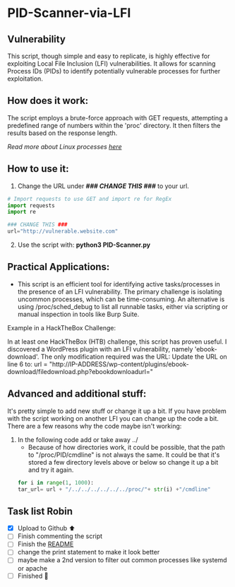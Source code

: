 # PID-Scanner-via-LFI
## Vulnerability
This script, though simple and easy to replicate, is highly effective for exploiting Local File Inclusion (LFI) vulnerabilities. It allows for scanning Process IDs (PIDs) to identify potentially vulnerable processes for further exploitation.

## How does it work:
The script employs a brute-force approach with GET requests, attempting a predefined range of numbers within the 'proc' directory. It then filters the results based on the response length.

*Read more about Linux processes [here](https://man7.org/linux/man-pages/man5/proc.5.html)*
 
 
## How to use it:
1. Change the URL under **_### CHANGE THIS ###_** to your url. 
```python
# Import requests to use GET and import re for RegEx
import requests
import re

### CHANGE THIS ###
url="http://vulnerable.website.com"
```
2. Use the script with: **python3 PID-Scanner.py** 

## Practical Applications:
- This script is an efficient tool for identifying active tasks/processes in the presence of an LFI vulnerability. The primary challenge is isolating uncommon processes, which can be time-consuming. An alternative is using /proc/sched_debug to list all runnable tasks, either via scripting or manual inspection in tools like Burp Suite.

Example in a HackTheBox Challenge:

In at least one HackTheBox (HTB) challenge, this script has proven useful. I discovered a WordPress plugin with an LFI vulnerability, namely 'ebook-download'. The only modification required was the URL:
Update the URL on line 6 to:
url = "http://IP-ADDRESS/wp-content/plugins/ebook-download/filedownload.php?ebookdownloadurl="



## Advanced and additional stuff:
It's pretty simple to add new stuff or change it up a bit. If you have problem with the script working on another LFI you can change up the code a bit. There are a few reasons why the code maybe isn't working:
1. In the following code add or take away ../
   - Because of how directories work, it could be possible, that the path to "/proc/PID/cmdline" is not always the same. It could be that it's stored a few directory levels above or below so change it up a bit and try it again. 
    ```python
    for i in range(1, 1000):
    tar_url= url + "/../../../../../../proc/"+ str(i) +"/cmdline"
    ```

## Task list Robin
- [x] Upload to Github ⬆️
- [ ] Finish commenting the script
- [ ] Finish the [README](README.md)
- [ ] change the print statement to make it look better
- [ ] maybe make a 2nd version to filter out common processes like systemd or apache
- [ ] Finished :tada:
